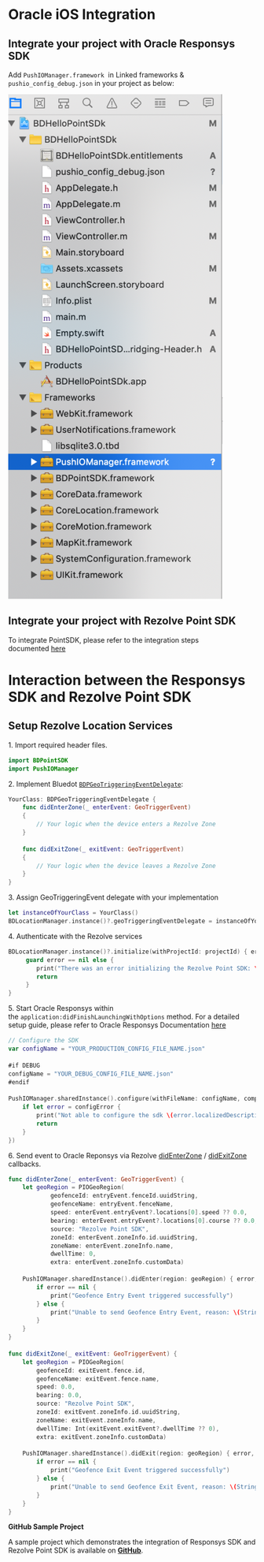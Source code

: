 Oracle iOS Integration
======================

Integrate your project with Oracle Responsys SDK
------------------------------------------------

Add `PushIOManager.framework`  in Linked frameworks & `pushio_config_debug.json` in your project as below:

![](../../assets/Screen-Shot-2019-05-02-at-1.15.28-pm-437x1024.png)

Integrate your project with Rezolve Point SDK
---------------------------------------------

To integrate PointSDK, please refer to the integration steps documented [here](../../Point%20SDK/iOS/Quick%20Start.md)

Interaction between the Responsys SDK and Rezolve Point SDK
===========================================================

Setup Rezolve Location Services
-------------------------------

1\. Import required header files.
```swift
import BDPointSDK
import PushIOManager
```

2\. Implement Bluedot [`BDPGeoTriggeringEventDelegate`](https://ios-docs.bluedot.io/Protocols/BDPGeoTriggeringEventDelegate.html):

```swift
YourClass: BDPGeoTriggeringEventDelegate { 
    func didEnterZone(_ enterEvent: GeoTriggerEvent) 
    { 
        // Your logic when the device enters a Rezolve Zone 
    } 

    func didExitZone(_ exitEvent: GeoTriggerEvent) 
    { 
        // Your logic when the device leaves a Rezolve Zone 
    } 
}
```

3\. Assign GeoTriggeringEvent delegate with your implementation
```swift
let instanceOfYourClass = YourClass() 
BDLocationManager.instance()?.geoTriggeringEventDelegate = instanceOfYourClass
```

4\. Authenticate with the Rezolve services

```swift
BDLocationManager.instance()?.initialize(withProjectId: projectId) { error in
     guard error == nil else {
        print("There was an error initializing the Rezolve Point SDK: \(error.localizedDescription)")
        return
     }
}
```

5\. Start Oracle Responsys within the `application:didFinishLaunchingWithOptions` method. For a detailed setup guide, please refer to Oracle Responsys Documentation [here](https://docs.oracle.com/en/cloud/saas/marketing/responsys-develop-mobile/ios/step-by-step.htm)

```swift
// Configure the SDK        
var configName = "YOUR_PRODUCTION_CONFIG_FILE_NAME.json"

#if DEBUG
configName = "YOUR_DEBUG_CONFIG_FILE_NAME.json"
#endif

PushIOManager.sharedInstance().configure(withFileName: configName, completionHandler: { (configError, response) in
    if let error = configError {
        print("Not able to configure the sdk \(error.localizedDescription)")
        return
    }
})
```

6\. Send event to Oracle Reponsys via Rezolve [didEnterZone](https://ios-docs.bluedot.io/Protocols/BDPGeoTriggeringEventDelegate.html#/c:objc(pl)BDPGeoTriggeringEventDelegate(im)didEnterZone:) / [didExitZone](https://ios-docs.bluedot.io/Protocols/BDPGeoTriggeringEventDelegate.html#/c:objc(pl)BDPGeoTriggeringEventDelegate(im)didExitZone:) callbacks.

```swift
func didEnterZone(_ enterEvent: GeoTriggerEvent) {
	let geoRegion = PIOGeoRegion(
            geofenceId: entryEvent.fenceId.uuidString,
            geofenceName: entryEvent.fenceName,
            speed: enterEvent.entryEvent?.locations[0].speed ?? 0.0,
            bearing: enterEvent.entryEvent?.locations[0].course ?? 0.0,
            source: "Rezolve Point SDK",
            zoneId: enterEvent.zoneInfo.id.uuidString,
            zoneName: enterEvent.zoneInfo.name,
            dwellTime: 0,
            extra: enterEvent.zoneInfo.customData)

	PushIOManager.sharedInstance().didEnter(region: geoRegion) { error, _ in
		if error == nil {
			print("Geofence Entry Event triggered successfully")
		} else {
			print("Unable to send Geofence Entry Event, reason: \(String(describing: error?.localizedDescription))")
		}
	}
}

func didExitZone(_ exitEvent: GeoTriggerEvent) {
	let geoRegion = PIOGeoRegion(
		geofenceId: exitEvent.fence.id,
		geofenceName: exitEvent.fence.name,
		speed: 0.0,
		bearing: 0.0,
		source: "Rezolve Point SDK",
		zoneId: exitEvent.zoneInfo.id.uuidString,
		zoneName: exitEvent.zoneInfo.name,
		dwellTime: Int(exitEvent.exitEvent?.dwellTime ?? 0),
		extra: exitEvent.zoneInfo.customData)

	PushIOManager.sharedInstance().didExit(region: geoRegion) { error, _ in
		if error == nil {
			print("Geofence Exit Event triggered successfully")
		} else {
			print("Unable to send Geofence Exit Event, reason: \(String(describing: error?.localizedDescription))")
		}
	}
}
```

**GitHub Sample Project**

A sample project which demonstrates the integration of Responsys SDK and Rezolve Point SDK is available on **[GitHub](https://github.com/Bluedot-Innovation/OracleMinimalApp-iOS)**.